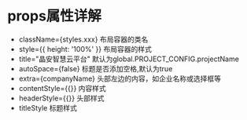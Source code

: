 # props属性详解
* className={styles.xxx} 布局容器的类名
* style={{ height: '100%' }} 布局容器的样式
* title="晶安智慧云平台" 默认为global.PROJECT_CONFIG.projectName
* autoSpace={false} 标题是否添加空格,默认为true
* extra={companyName} 头部左边的内容，如企业名称或选择框等
* contentStyle={{}} 内容样式
* headerStyle={{}} 头部样式
* titleStyle 标题样式
